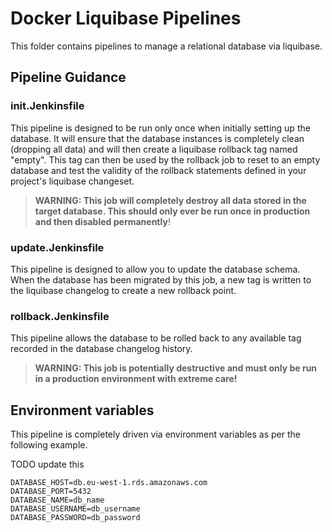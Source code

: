 # Docker Liquibase Pipelines

This folder contains pipelines to manage a relational database via liquibase.

## Pipeline Guidance

### init.Jenkinsfile

This pipeline is designed to be run only once when initially setting up the database.
It will ensure that the database instances is completely clean (dropping all data) and will
then create a liquibase rollback tag named "empty".
This tag can then be used by the rollback job to reset to an empty database and test the validity
of the rollback statements defined in your project's liquibase changeset.

> **WARNING: This job will completely destroy all data stored in the target database. This should only ever be run once
> in production and then disabled permanently**!

### update.Jenkinsfile

This pipeline is designed to allow you to update the database schema. When the database has been migrated by this job, a new tag is written to the liquibase changelog to create a new rollback point.

### rollback.Jenkinsfile

This pipeline allows the database to be rolled back to any available tag recorded in the database changelog history.

> **WARNING: This job is potentially destructive and must only be run in a production environment with extreme care!**

## Environment variables

This pipeline is completely driven via environment variables as per the following example.

TODO update this

```dotenv
DATABASE_HOST=db.eu-west-1.rds.amazonaws.com
DATABASE_PORT=5432
DATABASE_NAME=db_name
DATABASE_USERNAME=db_username
DATABASE_PASSWORD=db_password
```
